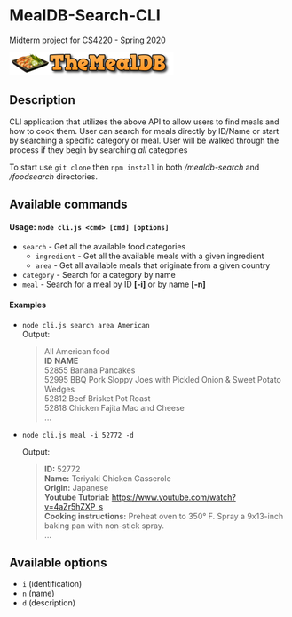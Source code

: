 # MealDB-Search-CLI
Midterm project for CS4220 - Spring 2020

<a title="The MealDB API" href="https://themealdb.com/api.php" target="_blank">![MealDB Logo](mealdb.png)</a>

## Description

CLI application that utilizes the above API to allow users to find meals and how to cook them. User can search for meals directly by ID/Name or start by searching a specific category or meal. User will be walked through the process if they begin by searching *all* categories

To start use `git clone` then `npm install` in both */mealdb-search* and */foodsearch* directories.

## Available commands 

#### Usage: `node cli.js <cmd> [cmd] [options]`
 - `search` - Get all the available food categories
   - `ingredient` - Get all the available meals with a given ingredient
   - `area` - Get all available meals that originate from a given country
 - `category` - Search for a category by name
 - `meal` - Search for a meal by ID **[-i]** or by name **[-n]**

#### Examples
- `node cli.js search area American` </br>
  Output:</br>
  >All American food</br>
  >**ID** **NAME**</br>
  >52855 Banana Pancakes</br>
  >52995 BBQ Pork Sloppy Joes with Pickled Onion & Sweet Potato Wedges</br>
  >52812 Beef Brisket Pot Roast</br>
  >52818 Chicken Fajita Mac and Cheese</br>
  >...

- `node cli.js meal -i 52772 -d` </br>
  
  Output:</br>
  > **ID:** 52772</br>
  > **Name:** Teriyaki Chicken Casserole</br>
  > **Origin:** Japanese</br>
  > **Youtube Tutorial:** https://www.youtube.com/watch?v=4aZr5hZXP_s</br>
  > **Cooking instructions:**
  > Preheat oven to 350° F. Spray a 9x13-inch baking pan with non-stick spray. </br>
  >...


## Available options

 - `i` (identification)
 - `n` (name)
 - `d` (description)
